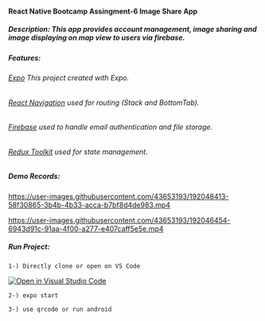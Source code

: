 #### React Native Bootcamp Assingment-6 Image Share App
##### Description: This app provides account management, image sharing and image displaying on map view to users via firebase.
##### Features:
###### [Expo](https://expo.dev/) This project created with Expo.
###### [React Navigation](https://reactnavigation.org/docs/hello-react-navigation/) used for routing (Stack and BottomTab).
###### [Firebase](https://firebase.google.com/) used to handle email authentication and file storage.
###### [Redux Toolkit](https://redux-toolkit.js.org/) used for state management.
##### Demo Records:





https://user-images.githubusercontent.com/43653193/192048413-58f30865-3b4b-4b33-acca-b7bf8d4de983.mp4






https://user-images.githubusercontent.com/43653193/192046454-6943d91c-91aa-4f00-a277-e407caff5e5e.mp4





##### Run Project:

```
1-) Directly clone or open on VS Code
```

[![Open in Visual Studio Code](https://classroom.github.com/assets/open-in-vscode-c66648af7eb3fe8bc4f294546bfd86ef473780cde1dea487d3c4ff354943c9ae.svg)](https://classroom.github.com/online_ide?assignment_repo_id=8539534&assignment_repo_type=AssignmentRepo)

```
2-) expo start
```

```
3-) use qrcode or run android
```


